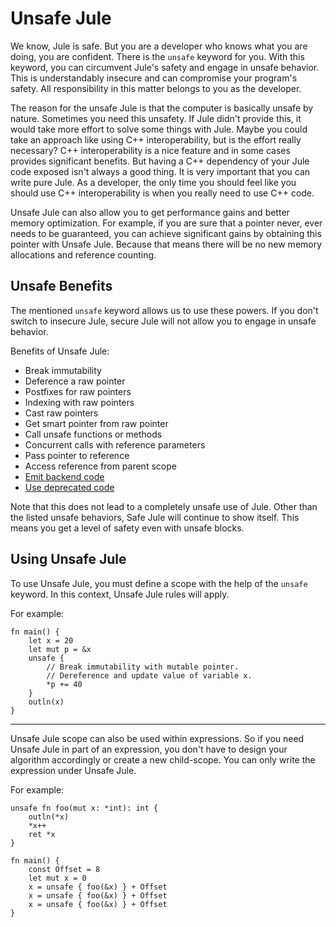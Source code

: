 # Unsafe Jule
We know, Jule is safe. But you are a developer who knows what you are doing, you are confident. There is the `unsafe` keyword for you. With this keyword, you can circumvent Jule's safety and engage in unsafe behavior. This is understandably insecure and can compromise your program's safety. All responsibility in this matter belongs to you as the developer.

The reason for the unsafe Jule is that the computer is basically unsafe by nature. Sometimes you need this unsafety. If Jule didn't provide this, it would take more effort to solve some things with Jule. Maybe you could take an approach like using C++ interoperability, but is the effort really necessary? C++ interoperability is a nice feature and in some cases provides significant benefits. But having a C++ dependency of your Jule code exposed isn't always a good thing. It is very important that you can write pure Jule. As a developer, the only time you should feel like you should use C++ interoperability is when you really need to use C++ code.

Unsafe Jule can also allow you to get performance gains and better memory optimization. For example, if you are sure that a pointer never, ever needs to be guaranteed, you can achieve significant gains by obtaining this pointer with Unsafe Jule. Because that means there will be no new memory allocations and reference counting.

## Unsafe Benefits
The mentioned `unsafe` keyword allows us to use these powers. If you don't switch to insecure Jule, secure Jule will not allow you to engage in unsafe behavior.

Benefits of Unsafe Jule:
- Break immutability
- Deference a raw pointer
- Postfixes for raw pointers
- Indexing with raw pointers
- Cast raw pointers
- Get smart pointer from raw pointer
- Call unsafe functions or methods
- Concurrent calls with reference parameters
- Pass pointer to reference
- Access reference from parent scope
- [Emit backend code](/integrated-jule/backend-emits)
- [Use deprecated code](/packages/3rd-party-packages/deprecation)

Note that this does not lead to a completely unsafe use of Jule. Other than the listed unsafe behaviors, Safe Jule will continue to show itself. This means you get a level of safety even with unsafe blocks.

## Using Unsafe Jule

To use Unsafe Jule, you must define a scope with the help of the `unsafe` keyword. In this context, Unsafe Jule rules will apply.

For example:
```jule
fn main() {
    let x = 20
    let mut p = &x
    unsafe {
        // Break immutability with mutable pointer.
        // Dereference and update value of variable x.
        *p += 40
    }
    outln(x)
}
```

---

Unsafe Jule scope can also be used within expressions. So if you need Unsafe Jule in part of an expression, you don't have to design your algorithm accordingly or create a new child-scope. You can only write the expression under Unsafe Jule.

For example:
```jule
unsafe fn foo(mut x: *int): int {
    outln(*x)
    *x++
    ret *x
}

fn main() {
    const Offset = 8
    let mut x = 0
    x = unsafe { foo(&x) } + Offset
    x = unsafe { foo(&x) } + Offset
    x = unsafe { foo(&x) } + Offset
}
```